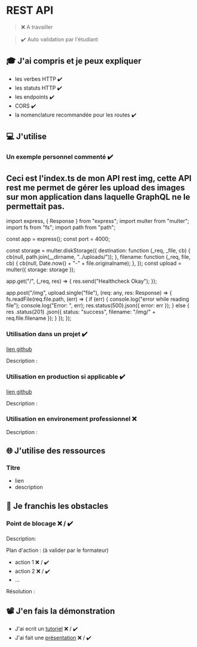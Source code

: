 # REST API

> ❌ A travailler

> ✔️ Auto validation par l'étudiant

## 🎓 J'ai compris et je peux expliquer

- les verbes HTTP  ✔️
- les statuts HTTP  ✔️
- les endpoints  ✔️
- CORS  ✔️
- la nomenclature recommandée pour les routes  ✔️

## 💻 J'utilise

### Un exemple personnel commenté  ✔️

## Ceci est l'index.ts de mon API rest img, cette API rest me permet de gérer les upload des images sur mon application dans laquelle GraphQL ne le permettait pas. ##

import express, { Response } from "express";
import multer from "multer";
import fs from "fs";
import path from "path";

const app = express();
const port = 4000;

const storage = multer.diskStorage({
  destination: function (_req, _file, cb) {
    cb(null, path.join(__dirname, "../uploads/"));
  },
  filename: function (_req, file, cb) {
    cb(null, Date.now() + "-" + file.originalname);
  },
});
const upload = multer({ storage: storage });

app.get("/", (_req, res) => {
  res.send("Healthcheck Okay");
});

app.post("/img", upload.single("file"), (req: any, res: Response) => {
  fs.readFile(req.file.path, (err) => {
    if (err) {
      console.log("error while reading file");
      console.log("Error: ", err);
      res.status(500).json({ error: err });
    } else {
      res
        .status(201)
        .json({ status: "success", filename: "/img/" + req.file.filename });
    }
  });
});

### Utilisation dans un projet ✔️

[lien github](https://github.com/LucS0MA/APIrest)

Description :

### Utilisation en production si applicable ✔️

[lien github](https://github.com/LucS0MA/APIrest)

Description :

### Utilisation en environement professionnel ❌ 

Description :

## 🌐 J'utilise des ressources

### Titre

- lien
- description

## 🚧 Je franchis les obstacles

### Point de blocage ❌ / ✔️

Description:

Plan d'action : (à valider par le formateur)

- action 1 ❌ / ✔️
- action 2 ❌ / ✔️
- ...

Résolution :

## 📽️ J'en fais la démonstration

- J'ai ecrit un [tutoriel](...) ❌ / ✔️
- J'ai fait une [présentation](...) ❌ / ✔️
